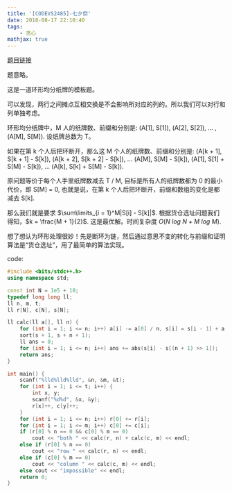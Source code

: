 ```yaml
---
title: '[CODEVS2485]-七夕祭'
date: 2018-08-17 22:10:40
tags: 
    - 贪心
mathjax: true
---
```


[题目链接](http://codevs.cn/problem/2485/)

题意略。

这是一道环形均分纸牌的模板题。

可以发现，两行之间摊点互相交换是不会影响所对应的列的。所以我们可以对行和列单独考虑。

环形均分纸牌中，M 人的纸牌数、前缀和分别是: (A[1], S[1]), (A[2], S[2]), ... , (A[M], S[M]). 设纸牌总数为 T。

如果在第 k 个人后把环断开，那么这 M 个人的纸牌数、前缀和分别是: (A[k + 1], S[k + 1] - S[k]), (A[k + 2], S[k + 2] - S[k]), ... (A[M], S[M] - S[k]), (A[1], S[1] + S[M] - S[k]), ... (A[k], S[k] + S[M] - S[k]).

原问题等价于每个人手里纸牌数减去 T / M, 目标是所有人的纸牌数都为 0 的最小代价，即 S[M] = 0, 也就是说，在第 k 个人后把环断开，前缀和数组的变化是都减去 S[k].

那么我们就是要求 $\sum\limits_{i = 1}^M|S[i] - S[k]|$. 根据货仓选址问题我们得知，$k = \frac{M + 1}{2}$. 这是最优解。时间复杂度 $O(N\ log\ N + M\ log\ M)$.

想了想认为环形处理很妙！先是断环为链，然后通过意思不变的转化与前缀和证明算法是“货仓选址”，用了最简单的算法实现。

code:
``` c++
#include <bits/stdc++.h>
using namespace std;

const int N = 1e5 + 10;
typedef long long ll;
ll n, m, t;
ll r[N], c[N], s[N];

ll calc(ll a[], ll n) {
    for (int i = 1; i <= n; i++) a[i] -= a[0] / n, s[i] = s[i - 1] + a[i];
    sort(s + 1, s + n + 1);
    ll ans = 0;
    for (int i = 1; i <= n; i++) ans += abs(s[i] - s[(n + 1) >> 1]);
    return ans;
}

int main() {
    scanf("%lld%lld%lld", &n, &m, &t);
    for (int i = 1; i <= t; i++) {
        int x, y;
        scanf("%d%d", &x, &y);
        r[x]++, c[y]++;
    }
    for (int i = 1; i <= n; i++) r[0] += r[i];
    for (int i = 1; i <= m; i++) c[0] += c[i];
    if (r[0] % n == 0 && c[0] % m == 0)
        cout << "both " << calc(r, n) + calc(c, m) << endl;
    else if (r[0] % n == 0)
        cout << "row " << calc(r, n) << endl;
    else if (c[0] % m == 0)
        cout << "column " << calc(c, m) << endl;
    else cout << "impossible" << endl;
    return 0;
}
```